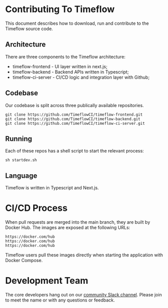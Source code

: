 
# Contributing To Timeflow

This document describes how to download, run and contribute to the Timeflow source code.  

## Architecture

There are three components to the Timeflow architecture:

- timeflow-frontend - UI layer written in next.js; 
- timeflow-backend - Backend APIs written in Typescript;
- timeflow-ci-server - CI/CD logic and integration layer with Github;
 
## Codebase

Our codebase is split across three publically available repositories.

```
git clone https://github.com/TimeflowCI/timeflow-frontend.git
git clone https://github.com/TimeflowCI/timeflow-backend.git
git clone https://github.com/TimeflowCI/timeflow-ci-server.git
```

## Running 

Each of these repos has a shell script to start the relevant process:

```
sh startdev.sh
```

## Language

Timeflow is written in Typescript and Next.js.  

# CI/CD Process

When pull requests are merged into the main branch, they are built by Docker Hub.  The images are exposed at the following URLs:

```
https://docker.com/hub
https://docker.com/hub
https://docker.com/hub
```

Timeflow users pull these images directly when starting the application with Docker Compose.  

# Development Team

The core developers hang out on our [community Slack channel](https://wearetimeflow.slack.com/).  Please join to meet the name or with any questions or feedback.
